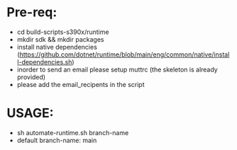 # Pre-req:
* cd build-scripts-s390x/runtime
* mkdir sdk && mkdir packages
* install native dependencies (https://github.com/dotnet/runtime/blob/main/eng/common/native/install-dependencies.sh)
* inorder to send an email please setup muttrc (the skeleton is already provided)
* please add the email_recipents in the script 
# USAGE:
* sh automate-runtime.sh branch-name
* default branch-name: main
